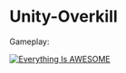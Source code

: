 # Unity-Overkill

Gameplay:

[![Everything Is AWESOME](https://img.youtube.com/vi/CR8fkqZWWbQ/0.jpg)](https://https://www.youtube.com/watch?v=CR8fkqZWWbQ "Everything Is AWESOME")
